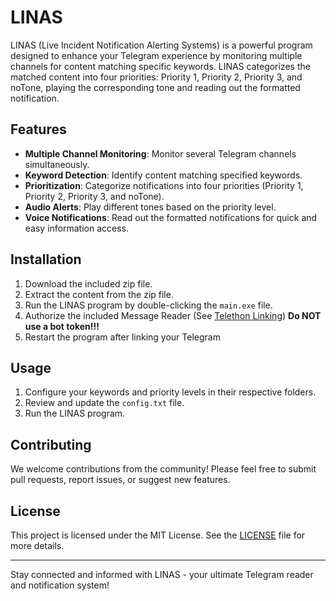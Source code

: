 # LINAS

LINAS (Live Incident Notification Alerting Systems) is a powerful program designed to enhance your Telegram experience by monitoring multiple channels for content matching specific keywords. LINAS categorizes the matched content into four priorities: Priority 1, Priority 2, Priority 3, and noTone, playing the corresponding tone and reading out the formatted notification.

## Features

- **Multiple Channel Monitoring**: Monitor several Telegram channels simultaneously.
- **Keyword Detection**: Identify content matching specified keywords.
- **Prioritization**: Categorize notifications into four priorities (Priority 1, Priority 2, Priority 3, and noTone).
- **Audio Alerts**: Play different tones based on the priority level.
- **Voice Notifications**: Read out the formatted notifications for quick and easy information access.

## Installation

1. Download the included zip file.
2. Extract the content from the zip file.
3. Run the LINAS program by double-clicking the `main.exe` file.
4. Authorize the included Message Reader (See [Telethon Linking](https://docs.telethon.dev/en/stable/index.html)) **Do NOT use a bot token!!!** 
5. Restart the program after linking your Telegram

## Usage

1. Configure your keywords and priority levels in their respective folders.
2. Review and update the `config.txt` file.
3. Run the LINAS program.

## Contributing

We welcome contributions from the community! Please feel free to submit pull requests, report issues, or suggest new features.

## License

This project is licensed under the MIT License. See the [LICENSE](LICENSE) file for more details.

---

Stay connected and informed with LINAS - your ultimate Telegram reader and notification system!
